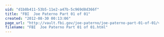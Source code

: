 ```yaml
---
uid: "d1b8b411-53b5-11e2-a47b-5c969d8d366f"
title: "FBI  Joe Paterno Part 01 of 01"
created: "2012-08-30 00:13:06"
page_url: "http://vault.fbi.gov/joe-paterno/joe-paterno-part-01-of-01/view"
filename: "FBI  Joe Paterno Part 01 of 01.html"
---
```


